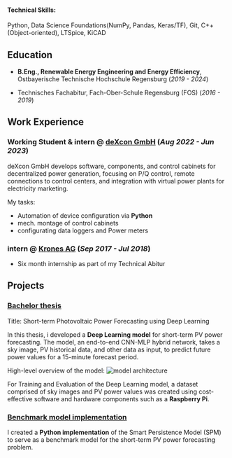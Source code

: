 #### Technical Skills: 
Python, Data Science Foundations(NumPy, Pandas, Keras/TF), Git, C++(Object-oriented), LTSpice, KiCAD

## Education 			        		
 - **B.Eng., Renewable Energy Engineering and Energy Efficiency**,  Ostbayerische Technische Hochschule Regensburg (_2019 - 2024_)

 - Technisches Fachabitur, Fach-Ober-Schule Regensburg (FOS) (_2016 - 2019_)  


## Work Experience
### **Working Student & intern  @ [deXcon GmbH](https://www.dexcon.tech/) (_Aug 2022 - Jun 2023_)**
deXcon GmbH develops software, components, and control cabinets for decentralized power generation, focusing on P/Q control, remote connections to control centers, and integration with virtual power plants for electricity marketing.

My tasks: 
- Automation of device configuration via **Python**
- mech. montage of control cabinets
- configurating data loggers and Power meters



### **intern @ [Krones AG](https://www.krones.com/de/index.php) (_Sep 2017 - Jul 2018_)**
- Six month internship as part of my Technical Abitur



## Projects
### [Bachelor thesis](https://github.com/Felix561/Photovoltaic-power-forecasting-using-deep-learning)

Title: Short-term Photovoltaic Power Forecasting using Deep Learning

In this thesis, i developed a **Deep Learning model** for short-term PV power forecasting. The model, an end-to-end CNN-MLP hybrid network, takes a sky image, PV historical data, and other data as input, to predict future power values for a 15-minute forecast period.

High-level overview of the model:
![model architecture](/assets/img/High_level_Überblick_Model_V4.png)

For Training and Evaluation of the Deep Learning model, a dataset comprised of sky images and PV power values was created using cost-effective software and hardware components such as a **Raspberry Pi**.


### [Benchmark model implementation](https://github.com/Felix561/smart-persistence-model)

I created a **Python implementation** of the Smart Persistence Model (SPM) to serve as a benchmark model for the short-term PV power forecasting problem.
